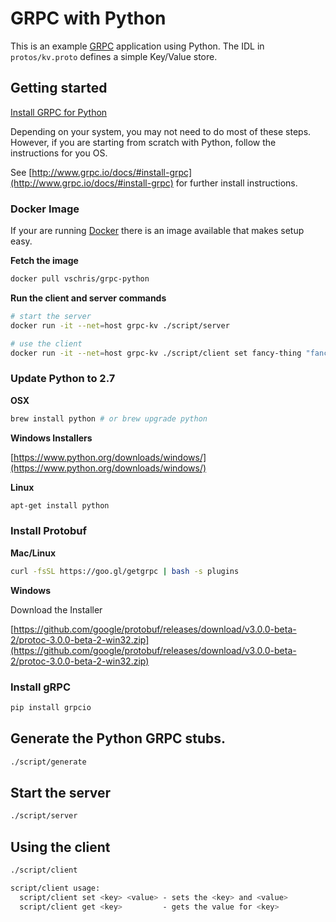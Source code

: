 # GRPC with Python

This is an example [GRPC](http://grpc.io) application using Python. The IDL in `protos/kv.proto` defines a simple Key/Value store.

## Getting started

[Install GRPC for Python](https://github.com/grpc/grpc/tree/master/src/python/grpcio)

Depending on your system, you may not need to do most of these steps.  However, if you are starting from scratch with Python, follow the instructions for you OS.

See [http://www.grpc.io/docs/#install-grpc](http://www.grpc.io/docs/#install-grpc) for further install instructions.

### Docker Image

If your are running [Docker](https://www.docker.com/) there is an image available that makes setup easy.

**Fetch the image**
```bash
docker pull vschris/grpc-python
```

**Run the client and server commands**

```bash
# start the server
docker run -it --net=host grpc-kv ./script/server

# use the client
docker run -it --net=host grpc-kv ./script/client set fancy-thing "fancy value"
```

### Update Python to 2.7

**OSX**

```bash
brew install python # or brew upgrade python
```

**Windows Installers**

[https://www.python.org/downloads/windows/](https://www.python.org/downloads/windows/)

**Linux**

```bash
apt-get install python
```

### Install Protobuf

**Mac/Linux**

```bash
curl -fsSL https://goo.gl/getgrpc | bash -s plugins
```

**Windows**

Download the Installer

[https://github.com/google/protobuf/releases/download/v3.0.0-beta-2/protoc-3.0.0-beta-2-win32.zip](https://github.com/google/protobuf/releases/download/v3.0.0-beta-2/protoc-3.0.0-beta-2-win32.zip)

### Install gRPC

```bash
pip install grpcio
```

## Generate the Python GRPC stubs.

```bash
./script/generate
```

## Start the server

```bash
./script/server
```

## Using the client
```bash
./script/client

script/client usage:
  script/client set <key> <value> - sets the <key> and <value>
  script/client get <key>         - gets the value for <key>
```



